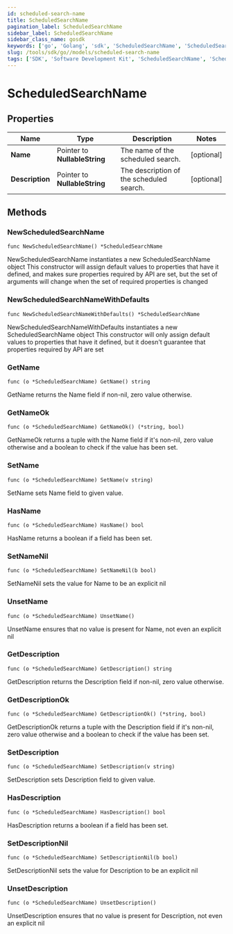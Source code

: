```yaml
---
id: scheduled-search-name
title: ScheduledSearchName
pagination_label: ScheduledSearchName
sidebar_label: ScheduledSearchName
sidebar_class_name: gosdk
keywords: ['go', 'Golang', 'sdk', 'ScheduledSearchName', 'ScheduledSearchName'] 
slug: /tools/sdk/go//models/scheduled-search-name
tags: ['SDK', 'Software Development Kit', 'ScheduledSearchName', 'ScheduledSearchName']
---
```


# ScheduledSearchName

## Properties

Name | Type | Description | Notes
------------ | ------------- | ------------- | -------------
**Name** | Pointer to **NullableString** | The name of the scheduled search.  | [optional] 
**Description** | Pointer to **NullableString** | The description of the scheduled search.  | [optional] 

## Methods

### NewScheduledSearchName

`func NewScheduledSearchName() *ScheduledSearchName`

NewScheduledSearchName instantiates a new ScheduledSearchName object
This constructor will assign default values to properties that have it defined,
and makes sure properties required by API are set, but the set of arguments
will change when the set of required properties is changed

### NewScheduledSearchNameWithDefaults

`func NewScheduledSearchNameWithDefaults() *ScheduledSearchName`

NewScheduledSearchNameWithDefaults instantiates a new ScheduledSearchName object
This constructor will only assign default values to properties that have it defined,
but it doesn't guarantee that properties required by API are set

### GetName

`func (o *ScheduledSearchName) GetName() string`

GetName returns the Name field if non-nil, zero value otherwise.

### GetNameOk

`func (o *ScheduledSearchName) GetNameOk() (*string, bool)`

GetNameOk returns a tuple with the Name field if it's non-nil, zero value otherwise
and a boolean to check if the value has been set.

### SetName

`func (o *ScheduledSearchName) SetName(v string)`

SetName sets Name field to given value.

### HasName

`func (o *ScheduledSearchName) HasName() bool`

HasName returns a boolean if a field has been set.

### SetNameNil

`func (o *ScheduledSearchName) SetNameNil(b bool)`

 SetNameNil sets the value for Name to be an explicit nil

### UnsetName
`func (o *ScheduledSearchName) UnsetName()`

UnsetName ensures that no value is present for Name, not even an explicit nil
### GetDescription

`func (o *ScheduledSearchName) GetDescription() string`

GetDescription returns the Description field if non-nil, zero value otherwise.

### GetDescriptionOk

`func (o *ScheduledSearchName) GetDescriptionOk() (*string, bool)`

GetDescriptionOk returns a tuple with the Description field if it's non-nil, zero value otherwise
and a boolean to check if the value has been set.

### SetDescription

`func (o *ScheduledSearchName) SetDescription(v string)`

SetDescription sets Description field to given value.

### HasDescription

`func (o *ScheduledSearchName) HasDescription() bool`

HasDescription returns a boolean if a field has been set.

### SetDescriptionNil

`func (o *ScheduledSearchName) SetDescriptionNil(b bool)`

 SetDescriptionNil sets the value for Description to be an explicit nil

### UnsetDescription
`func (o *ScheduledSearchName) UnsetDescription()`

UnsetDescription ensures that no value is present for Description, not even an explicit nil

